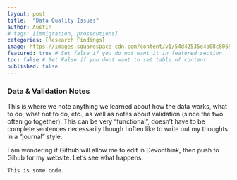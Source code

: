 ```yaml
---
layout: post
title:  "Data Quality Issues"
author: Austin
# tags: [immigration, prosecutions]
categories: [Research Findings]
image: https://images.squarespace-cdn.com/content/v1/54d42535e4b08c8065db7426/1633716005462-3L4CGU7636ZQY66S7EMU/Social+Media+Images.001.jpeg?format=750w  
featured: true # Set false if you do not want it in featured section
toc: false # Set False if you dont want to set table of content 
published: false
---
```

### Data & Validation Notes

This is where we note anything we learned about how the data works, what to do, what not to do, etc., as well as notes about validation (since the two often go together). This can be very “functional”, doesn’t have to be complete sentences necessarily though I often like to write out my thoughts in a “journal” style.

I am wondering if Github will allow me to edit in Devonthink, then push to Gihub for my website. Let’s see what happens.

```
This is some code.
```
